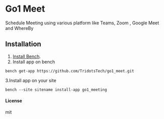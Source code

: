 # Go1 Meet

Schedule Meeting using various platform like Teams, Zoom , Google Meet and WhereBy

## Installation

1. [Install Bench](https://github.com/frappe/bench).
2. Install app on bench
```
bench get-app https://github.com/TridotsTech/go1_meet.git
```
3.Install app on your site
```
bench --site sitename install-app go1_meeting
```


#### License

mit